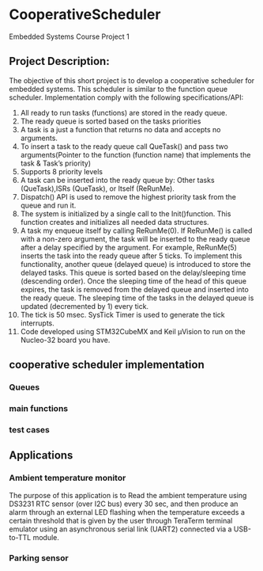 # CooperativeScheduler
Embedded Systems Course Project 1

## Project Description:
The objective of this short project is to develop a cooperative scheduler for embedded systems. This scheduler is similar to the
function queue scheduler. 
Implementation comply with the following specifications/API:
1. All ready to run tasks (functions) are stored in the ready queue.
2. The ready queue is sorted based on the tasks priorities
3. A task is a just a function that returns no data and accepts no arguments.
4. To insert a task to the ready queue call QueTask() and pass two arguments(Pointer to the function (function name) that implements the task & Task’s priority)
5. Supports 8 priority levels
6. A task can be inserted into the ready queue by: Other tasks (QueTask),ISRs (QueTask), or Itself (ReRunMe).
7. Dispatch() API is used to remove the highest priority task from the queue and run it.
8. The system is initialized by a single call to the Init()function. This function creates and initializes all needed data
structures.
9. A task my enqueue itself by calling ReRunMe(0). If ReRunMe() is called with a non-zero argument, the task will be
inserted to the ready queue after a delay specified by the argument. For example, ReRunMe(5) inserts the task into
the ready queue after 5 ticks. To implement this functionality, another queue (delayed queue) is introduced to store
the delayed tasks. This queue is sorted based on the delay/sleeping time (descending order). Once the sleeping time
of the head of this queue expires, the task is removed from the delayed queue and inserted into the ready queue. The
sleeping time of the tasks in the delayed queue is updated (decremented by 1) every tick.
10. The tick is 50 msec. SysTick Timer is used to generate the tick interrupts.
11. Code developed using STM32CubeMX and Keil μVision to run on the Nucleo-32 board you have.


## cooperative scheduler implementation ##

### Queues ###


### main functions ###

### test cases ###


## Applications ## 

### Ambient temperature monitor ###
The purpose of this application is to Read the ambient temperature using DS3231 RTC sensor (over I2C bus) every 30 sec, and then produce an alarm through an external LED flashing when the temperature exceeds a certain threshold that is given by the user through TeraTerm terminal emulator using an asynchronous serial link (UART2) connected via a USB-to-TTL module.



### Parking sensor ###
